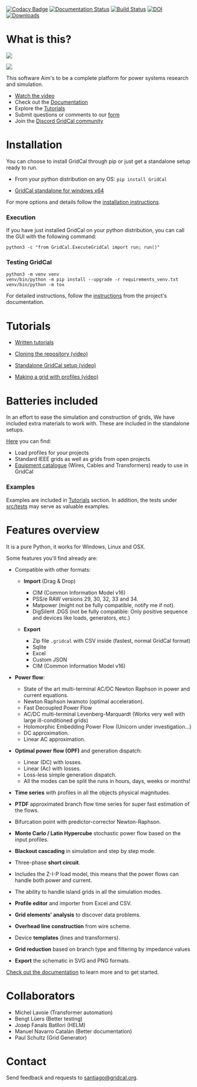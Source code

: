 [![Codacy Badge](https://api.codacy.com/project/badge/Grade/75e794c9bcfd49bda1721b9ba8f6c790)](https://app.codacy.com/app/SanPen/GridCal?utm_source=github.com&utm_medium=referral&utm_content=SanPen/GridCal&utm_campaign=Badge_Grade_Dashboard)
[![Documentation Status](https://readthedocs.org/projects/gridcal/badge/?version=latest)](https://gridcal.readthedocs.io/en/latest/?badge=latest) [![Build Status](https://travis-ci.org/SanPen/GridCal.svg?branch=master)](https://travis-ci.org/SanPen/GridCal)
[![DOI](https://www.zenodo.org/badge/49583206.svg)](https://www.zenodo.org/badge/latestdoi/49583206)
[![Downloads](https://static.pepy.tech/personalized-badge/gridcal?period=total&units=abbreviation&left_color=grey&right_color=green&left_text=Downloads)](https://pepy.tech/project/gridcal)

# What is this?

![](https://github.com/SanPen/GridCal/blob/master/pics/GridCal_banner.png)

![](https://github.com/SanPen/GridCal/blob/master/pics/GridCal.png)

This software Aim's to be a complete platform for power systems research and simulation.

- [Watch the video](https://youtu.be/SY66WgLGo54)
- Check out the [Documentation](https://gridcal.readthedocs.io/en/latest/about.html)
- Explore the [Tutorials](https://gridcal.readthedocs.io/en/latest/tutorials/tutorials_module.html)
- Submit questions or comments to our [form](https://forms.gle/MpjJAntAwZiLwE6B6)
- Join the [Discord GridCal community](https://discord.com/invite/dzxctaNbvu)

# Installation

You can choose to install GridCal through pip or just get a standalone setup ready to run.

- From your python distribution on any OS: `pip install GridCal`

- [GridCal standalone for windows x64](https://www.advancedgridinsights.com/gridcal)


For more options and details follow the
[installation instructions](https://gridcal.readthedocs.io/en/latest/getting_started/install.html).


### Execution

If you have just installed GridCal on your python distribution, 
you can call the GUI with the following command:

`python3 -c "from GridCal.ExecuteGridCal import run; run()"`

### Testing GridCal

    python3 -m venv venv
    venv/bin/python -m pip install --upgrade -r requirements_venv.txt
    venv/bin/python -m tox

 For detailed instructions, follow the
[instructions](https://gridcal.readthedocs.io/en/latest/getting_started.html)
from the project's documentation.

# Tutorials

- [Written tutorials](https://gridcal.readthedocs.io/en/latest/tutorials/tutorials_module.html)

- [Cloning the repository (video)](https://youtu.be/59W_rqimB6w)

- [Standalone GridCal setup (video)](https://youtu.be/SY66WgLGo54)

- [Making a grid with profiles (video)](https://youtu.be/H2d_2bMsIS0)

# Batteries included

In an effort to ease the simulation and construction of grids, 
We have included extra materials to work with. These are included in the standalone setups.

[Here](https://github.com/SanPen/GridCal/tree/master/Grids_and_profiles) you can find:
- Load profiles for your projects
- Standard IEEE grids as well as grids from open projects
- [Equipment catalogue](https://gridcal.readthedocs.io/en/latest/data_sheets.html) (Wires, Cables and Transformers) ready to use in GridCal

### Examples

Examples are included in [Tutorials](https://gridcal.readthedocs.io/en/latest/tutorials/tutorials_module.html) section. In addition, the
tests under [src/tests](https://github.com/SanPen/GridCal/tree/master/src/tests) may serve as valuable examples.



# Features overview

It is a pure Python, it works for Windows, Linux and OSX.

Some features you'll find already are:

- Compatible with other formats:
  - **Import** (Drag & Drop)
    - CIM (Common Information Model v16)
    - PSS/e RAW versions 29, 30, 32, 33 and 34.
    - Matpower (might not be fully compatible, notify me if not).
    - DigSilent .DGS (not be fully compatible: Only positive sequence and devices like loads, generators, etc.)
    
  - **Export**
    - Zip file `.gridcal` with CSV inside (fastest, normal GridCal format) 
    - Sqlite
    - Excel
    - Custom JSON
    - CIM (Common Information Model v16)

- **Power flow**:
  - State of the art multi-terminal AC/DC Newton Raphson in power and current equations.
  - Newton Raphson Iwamoto (optimal acceleration).
  - Fast Decoupled Power Flow
  - AC/DC multi-terminal Levenberg-Marquardt (Works very well with large ill-conditioned grids)
  - Holomorphic Embedding Power Flow (Unicorn under investigation...)
  - DC approximation.
  - Linear AC approximation.
  
- **Optimal power flow (OPF)** and generation dispatch:
  - Linear (DC) with losses.
  - Linear (Ac) with losses.
  - Loss-less simple generation dispatch.  
  - All the modes can be split the runs in hours, days, weeks or months!

- **Time series** with profiles in all the objects physical magnitudes.

- **PTDF** approximated branch flow time series for super fast estimation of the flows.

- Bifurcation point with predictor-corrector Newton-Raphson.

- **Monte Carlo / Latin Hypercube** stochastic power flow based on the input profiles.

- **Blackout cascading** in simulation and step by step mode.

- Three-phase **short circuit**.

- Includes the Z-I-P load model, this means that the power flows can handle both power and current.

- The ability to handle island grids in all the simulation modes.

- **Profile editor** and importer from Excel and CSV.

- **Grid elements' analysis** to discover data problems.

- **Overhead line construction** from wire scheme.

- Device **templates** (lines and transformers).

- **Grid reduction** based on branch type and filtering by impedance values

- **Export** the schematic in SVG and PNG formats.

[Check out the documentation](https://gridcal.readthedocs.io) to learn more and to get started.

# Collaborators

- Michel Lavoie (Transformer automation)
- Bengt Lüers (Better testing)
- Josep Fanals Batllori (HELM)
- Manuel Navarro Catalán (Better documentation)
- Paul Schultz (Grid Generator)

# Contact

Send feedback and requests to [santiago@gridcal.org](santiago@gridcal.org).

